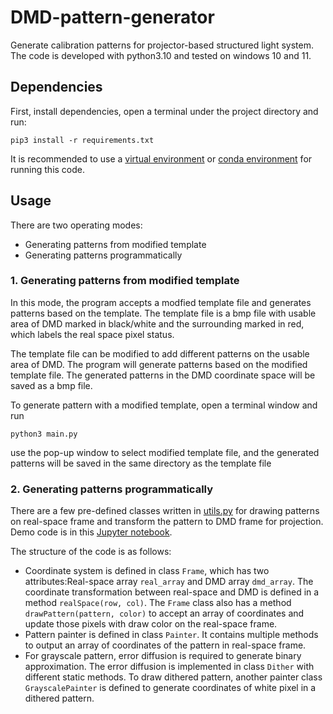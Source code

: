 # DMD-pattern-generator
Generate calibration patterns for projector-based structured light system.
The code is developed with python3.10 and tested on windows 10 and 11.

## Dependencies
First, install dependencies, open a terminal under the project directory and run: 
```
pip3 install -r requirements.txt
```
It is recommended to use a [virtual environment](https://docs.python.org/3/tutorial/venv.html) or [conda environment](https://docs.conda.io/projects/conda/en/latest/user-guide/tasks/manage-environments.html) for running this code.

## Usage
There are two operating modes:
* Generating patterns from modified template
* Generating patterns programmatically

### 1. Generating patterns from modified template
In this mode, the program accepts a modfied template file and generates patterns based on the template. The template file is a bmp file with usable area of DMD marked in black/white and the surrounding marked in red, which labels the real space pixel status.

The template file can be modified to add different patterns on the usable area of DMD. The program will generate patterns based on the modified template file. The generated patterns in the DMD coordinate space will be saved as a bmp file.

To generate pattern with a modified template, open a terminal window and run 
```
python3 main.py
```
use the pop-up window to select modified template file, and the generated patterns will be saved in the same directory as the template file

### 2. Generating patterns programmatically
There are a few pre-defined classes written in [utils.py](utils.py) for drawing patterns on real-space frame and transform the pattern to DMD frame for projection. Demo code is in this [Jupyter notebook](DMD_pattern_generation.ipynb).

The structure of the code is as follows:
- Coordinate system is defined in class `Frame`, which has two attributes:Real-space array `real_array` and DMD array `dmd_array`. The coordinate transformation between real-space and DMD is defined in a method `realSpace(row, col)`. The `Frame` class also has a method `drawPattern(pattern, color)` to accept an array of coordinates and update those pixels with draw color on the real-space frame.
- Pattern painter is defined in class `Painter`. It contains multiple methods to output an array of coordinates of the pattern in real-space frame.
- For grayscale pattern, error diffusion is required to generate binary approximation. The error diffusion is implemented in class `Dither` with different static methods. To draw dithered pattern, another painter class `GrayscalePainter` is defined to generate coordinates of white pixel in a dithered pattern.